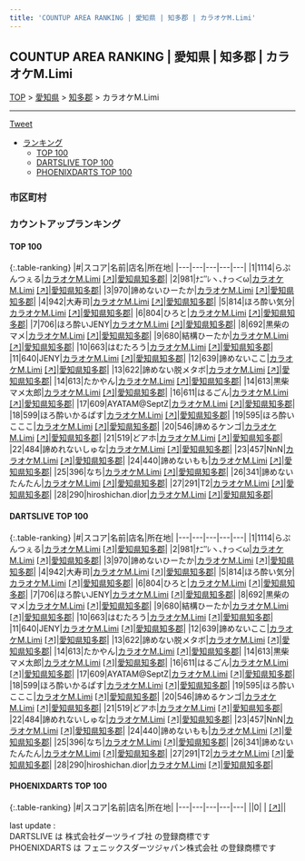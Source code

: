 ```yaml
---
title: 'COUNTUP AREA RANKING | 愛知県 | 知多郡 | カラオケM.Limi'
---
```

## COUNTUP AREA RANKING | 愛知県 | 知多郡 | カラオケM.Limi

[TOP](/darts/rank/) > [愛知県](/darts/rank/愛知県/) > [知多郡](/darts/rank/愛知県/知多郡/) > カラオケM.Limi

___

<a href="https://twitter.com/share?ref_src=twsrc%5Etfw" data-text="COUNTUP AREA RANKING | 愛知県知多郡カラオケM.Limi" class="twitter-share-button" data-hashtags="DARTSLIVE,PHOENIXDARTS,darts,ダーツ" data-show-count="false">Tweet</a>

* [ランキング](#カウントアップランキング)
    * [TOP 100](#top-100)
    * [DARTSLIVE TOP 100](#dartslive-top-100)
    * [PHOENIXDARTS TOP 100](#phoenixdarts-top-100)

### 市区町村

<ul>

</ul>

### カウントアップランキング

#### TOP 100



{:.table-ranking}
|#|スコア|名前|店名|所在地|
|---|---|---|---|---|
|1|1114|<span class="rank-name-dl">らぷんつぇる</span>|<a href="/darts/rank/shops/c75d2e7ef46ecb510d9b047a20a7ba1e.html">カラオケM.Limi</a> <a href="https://search.dartslive.com/jp/shop/c75d2e7ef46ecb510d9b047a20a7ba1e">[↗]</a>|<a href="/darts/rank/愛知県/知多郡">愛知県知多郡</a>|
|2|981|<span class="rank-name-dl">ﾅﾆ″ﾚヽ､ﾅっ＜ω</span>|<a href="/darts/rank/shops/c75d2e7ef46ecb510d9b047a20a7ba1e.html">カラオケM.Limi</a> <a href="https://search.dartslive.com/jp/shop/c75d2e7ef46ecb510d9b047a20a7ba1e">[↗]</a>|<a href="/darts/rank/愛知県/知多郡">愛知県知多郡</a>|
|3|970|<span class="rank-name-dl">諦めないひーたか</span>|<a href="/darts/rank/shops/c75d2e7ef46ecb510d9b047a20a7ba1e.html">カラオケM.Limi</a> <a href="https://search.dartslive.com/jp/shop/c75d2e7ef46ecb510d9b047a20a7ba1e">[↗]</a>|<a href="/darts/rank/愛知県/知多郡">愛知県知多郡</a>|
|4|942|<span class="rank-name-dl">大寿司</span>|<a href="/darts/rank/shops/c75d2e7ef46ecb510d9b047a20a7ba1e.html">カラオケM.Limi</a> <a href="https://search.dartslive.com/jp/shop/c75d2e7ef46ecb510d9b047a20a7ba1e">[↗]</a>|<a href="/darts/rank/愛知県/知多郡">愛知県知多郡</a>|
|5|814|<span class="rank-name-dl">ほろ酔い気分</span>|<a href="/darts/rank/shops/c75d2e7ef46ecb510d9b047a20a7ba1e.html">カラオケM.Limi</a> <a href="https://search.dartslive.com/jp/shop/c75d2e7ef46ecb510d9b047a20a7ba1e">[↗]</a>|<a href="/darts/rank/愛知県/知多郡">愛知県知多郡</a>|
|6|804|<span class="rank-name-dl">ひろと</span>|<a href="/darts/rank/shops/c75d2e7ef46ecb510d9b047a20a7ba1e.html">カラオケM.Limi</a> <a href="https://search.dartslive.com/jp/shop/c75d2e7ef46ecb510d9b047a20a7ba1e">[↗]</a>|<a href="/darts/rank/愛知県/知多郡">愛知県知多郡</a>|
|7|706|<span class="rank-name-dl">ほろ酔いJENY</span>|<a href="/darts/rank/shops/c75d2e7ef46ecb510d9b047a20a7ba1e.html">カラオケM.Limi</a> <a href="https://search.dartslive.com/jp/shop/c75d2e7ef46ecb510d9b047a20a7ba1e">[↗]</a>|<a href="/darts/rank/愛知県/知多郡">愛知県知多郡</a>|
|8|692|<span class="rank-name-dl">黒柴のマメ</span>|<a href="/darts/rank/shops/c75d2e7ef46ecb510d9b047a20a7ba1e.html">カラオケM.Limi</a> <a href="https://search.dartslive.com/jp/shop/c75d2e7ef46ecb510d9b047a20a7ba1e">[↗]</a>|<a href="/darts/rank/愛知県/知多郡">愛知県知多郡</a>|
|9|680|<span class="rank-name-dl">結構ひーたか</span>|<a href="/darts/rank/shops/c75d2e7ef46ecb510d9b047a20a7ba1e.html">カラオケM.Limi</a> <a href="https://search.dartslive.com/jp/shop/c75d2e7ef46ecb510d9b047a20a7ba1e">[↗]</a>|<a href="/darts/rank/愛知県/知多郡">愛知県知多郡</a>|
|10|663|<span class="rank-name-dl">はむたろう</span>|<a href="/darts/rank/shops/c75d2e7ef46ecb510d9b047a20a7ba1e.html">カラオケM.Limi</a> <a href="https://search.dartslive.com/jp/shop/c75d2e7ef46ecb510d9b047a20a7ba1e">[↗]</a>|<a href="/darts/rank/愛知県/知多郡">愛知県知多郡</a>|
|11|640|<span class="rank-name-dl">JENY</span>|<a href="/darts/rank/shops/c75d2e7ef46ecb510d9b047a20a7ba1e.html">カラオケM.Limi</a> <a href="https://search.dartslive.com/jp/shop/c75d2e7ef46ecb510d9b047a20a7ba1e">[↗]</a>|<a href="/darts/rank/愛知県/知多郡">愛知県知多郡</a>|
|12|639|<span class="rank-name-dl">諦めないここ</span>|<a href="/darts/rank/shops/c75d2e7ef46ecb510d9b047a20a7ba1e.html">カラオケM.Limi</a> <a href="https://search.dartslive.com/jp/shop/c75d2e7ef46ecb510d9b047a20a7ba1e">[↗]</a>|<a href="/darts/rank/愛知県/知多郡">愛知県知多郡</a>|
|13|622|<span class="rank-name-dl">諦めない脱メタボ</span>|<a href="/darts/rank/shops/c75d2e7ef46ecb510d9b047a20a7ba1e.html">カラオケM.Limi</a> <a href="https://search.dartslive.com/jp/shop/c75d2e7ef46ecb510d9b047a20a7ba1e">[↗]</a>|<a href="/darts/rank/愛知県/知多郡">愛知県知多郡</a>|
|14|613|<span class="rank-name-dl">たかやん</span>|<a href="/darts/rank/shops/c75d2e7ef46ecb510d9b047a20a7ba1e.html">カラオケM.Limi</a> <a href="https://search.dartslive.com/jp/shop/c75d2e7ef46ecb510d9b047a20a7ba1e">[↗]</a>|<a href="/darts/rank/愛知県/知多郡">愛知県知多郡</a>|
|14|613|<span class="rank-name-dl">黒柴マメ太郎</span>|<a href="/darts/rank/shops/c75d2e7ef46ecb510d9b047a20a7ba1e.html">カラオケM.Limi</a> <a href="https://search.dartslive.com/jp/shop/c75d2e7ef46ecb510d9b047a20a7ba1e">[↗]</a>|<a href="/darts/rank/愛知県/知多郡">愛知県知多郡</a>|
|16|611|<span class="rank-name-dl">はるごん</span>|<a href="/darts/rank/shops/c75d2e7ef46ecb510d9b047a20a7ba1e.html">カラオケM.Limi</a> <a href="https://search.dartslive.com/jp/shop/c75d2e7ef46ecb510d9b047a20a7ba1e">[↗]</a>|<a href="/darts/rank/愛知県/知多郡">愛知県知多郡</a>|
|17|609|<span class="rank-name-dl">AYATAM@SeptZ</span>|<a href="/darts/rank/shops/c75d2e7ef46ecb510d9b047a20a7ba1e.html">カラオケM.Limi</a> <a href="https://search.dartslive.com/jp/shop/c75d2e7ef46ecb510d9b047a20a7ba1e">[↗]</a>|<a href="/darts/rank/愛知県/知多郡">愛知県知多郡</a>|
|18|599|<span class="rank-name-dl">ほろ酔いかるぱす</span>|<a href="/darts/rank/shops/c75d2e7ef46ecb510d9b047a20a7ba1e.html">カラオケM.Limi</a> <a href="https://search.dartslive.com/jp/shop/c75d2e7ef46ecb510d9b047a20a7ba1e">[↗]</a>|<a href="/darts/rank/愛知県/知多郡">愛知県知多郡</a>|
|19|595|<span class="rank-name-dl">ほろ酔いこここ</span>|<a href="/darts/rank/shops/c75d2e7ef46ecb510d9b047a20a7ba1e.html">カラオケM.Limi</a> <a href="https://search.dartslive.com/jp/shop/c75d2e7ef46ecb510d9b047a20a7ba1e">[↗]</a>|<a href="/darts/rank/愛知県/知多郡">愛知県知多郡</a>|
|20|546|<span class="rank-name-dl">諦めるケンゴ</span>|<a href="/darts/rank/shops/c75d2e7ef46ecb510d9b047a20a7ba1e.html">カラオケM.Limi</a> <a href="https://search.dartslive.com/jp/shop/c75d2e7ef46ecb510d9b047a20a7ba1e">[↗]</a>|<a href="/darts/rank/愛知県/知多郡">愛知県知多郡</a>|
|21|519|<span class="rank-name-dl">どアホ</span>|<a href="/darts/rank/shops/c75d2e7ef46ecb510d9b047a20a7ba1e.html">カラオケM.Limi</a> <a href="https://search.dartslive.com/jp/shop/c75d2e7ef46ecb510d9b047a20a7ba1e">[↗]</a>|<a href="/darts/rank/愛知県/知多郡">愛知県知多郡</a>|
|22|484|<span class="rank-name-dl">諦めれないしゅな</span>|<a href="/darts/rank/shops/c75d2e7ef46ecb510d9b047a20a7ba1e.html">カラオケM.Limi</a> <a href="https://search.dartslive.com/jp/shop/c75d2e7ef46ecb510d9b047a20a7ba1e">[↗]</a>|<a href="/darts/rank/愛知県/知多郡">愛知県知多郡</a>|
|23|457|<span class="rank-name-dl">NnN</span>|<a href="/darts/rank/shops/c75d2e7ef46ecb510d9b047a20a7ba1e.html">カラオケM.Limi</a> <a href="https://search.dartslive.com/jp/shop/c75d2e7ef46ecb510d9b047a20a7ba1e">[↗]</a>|<a href="/darts/rank/愛知県/知多郡">愛知県知多郡</a>|
|24|440|<span class="rank-name-dl">諦めないもも</span>|<a href="/darts/rank/shops/c75d2e7ef46ecb510d9b047a20a7ba1e.html">カラオケM.Limi</a> <a href="https://search.dartslive.com/jp/shop/c75d2e7ef46ecb510d9b047a20a7ba1e">[↗]</a>|<a href="/darts/rank/愛知県/知多郡">愛知県知多郡</a>|
|25|396|<span class="rank-name-dl">なち</span>|<a href="/darts/rank/shops/c75d2e7ef46ecb510d9b047a20a7ba1e.html">カラオケM.Limi</a> <a href="https://search.dartslive.com/jp/shop/c75d2e7ef46ecb510d9b047a20a7ba1e">[↗]</a>|<a href="/darts/rank/愛知県/知多郡">愛知県知多郡</a>|
|26|341|<span class="rank-name-dl">諦めないたんたん</span>|<a href="/darts/rank/shops/c75d2e7ef46ecb510d9b047a20a7ba1e.html">カラオケM.Limi</a> <a href="https://search.dartslive.com/jp/shop/c75d2e7ef46ecb510d9b047a20a7ba1e">[↗]</a>|<a href="/darts/rank/愛知県/知多郡">愛知県知多郡</a>|
|27|291|<span class="rank-name-dl">T2</span>|<a href="/darts/rank/shops/c75d2e7ef46ecb510d9b047a20a7ba1e.html">カラオケM.Limi</a> <a href="https://search.dartslive.com/jp/shop/c75d2e7ef46ecb510d9b047a20a7ba1e">[↗]</a>|<a href="/darts/rank/愛知県/知多郡">愛知県知多郡</a>|
|28|290|<span class="rank-name-dl">hiroshichan.dior</span>|<a href="/darts/rank/shops/c75d2e7ef46ecb510d9b047a20a7ba1e.html">カラオケM.Limi</a> <a href="https://search.dartslive.com/jp/shop/c75d2e7ef46ecb510d9b047a20a7ba1e">[↗]</a>|<a href="/darts/rank/愛知県/知多郡">愛知県知多郡</a>|


#### DARTSLIVE TOP 100



{:.table-ranking}
|#|スコア|名前|店名|所在地|
|---|---|---|---|---|
|1|1114|<span class="rank-name-dl">らぷんつぇる</span>|<a href="/darts/rank/shops/c75d2e7ef46ecb510d9b047a20a7ba1e.html">カラオケM.Limi</a> <a href="https://search.dartslive.com/jp/shop/c75d2e7ef46ecb510d9b047a20a7ba1e">[↗]</a>|<a href="/darts/rank/愛知県/知多郡">愛知県知多郡</a>|
|2|981|<span class="rank-name-dl">ﾅﾆ″ﾚヽ､ﾅっ＜ω</span>|<a href="/darts/rank/shops/c75d2e7ef46ecb510d9b047a20a7ba1e.html">カラオケM.Limi</a> <a href="https://search.dartslive.com/jp/shop/c75d2e7ef46ecb510d9b047a20a7ba1e">[↗]</a>|<a href="/darts/rank/愛知県/知多郡">愛知県知多郡</a>|
|3|970|<span class="rank-name-dl">諦めないひーたか</span>|<a href="/darts/rank/shops/c75d2e7ef46ecb510d9b047a20a7ba1e.html">カラオケM.Limi</a> <a href="https://search.dartslive.com/jp/shop/c75d2e7ef46ecb510d9b047a20a7ba1e">[↗]</a>|<a href="/darts/rank/愛知県/知多郡">愛知県知多郡</a>|
|4|942|<span class="rank-name-dl">大寿司</span>|<a href="/darts/rank/shops/c75d2e7ef46ecb510d9b047a20a7ba1e.html">カラオケM.Limi</a> <a href="https://search.dartslive.com/jp/shop/c75d2e7ef46ecb510d9b047a20a7ba1e">[↗]</a>|<a href="/darts/rank/愛知県/知多郡">愛知県知多郡</a>|
|5|814|<span class="rank-name-dl">ほろ酔い気分</span>|<a href="/darts/rank/shops/c75d2e7ef46ecb510d9b047a20a7ba1e.html">カラオケM.Limi</a> <a href="https://search.dartslive.com/jp/shop/c75d2e7ef46ecb510d9b047a20a7ba1e">[↗]</a>|<a href="/darts/rank/愛知県/知多郡">愛知県知多郡</a>|
|6|804|<span class="rank-name-dl">ひろと</span>|<a href="/darts/rank/shops/c75d2e7ef46ecb510d9b047a20a7ba1e.html">カラオケM.Limi</a> <a href="https://search.dartslive.com/jp/shop/c75d2e7ef46ecb510d9b047a20a7ba1e">[↗]</a>|<a href="/darts/rank/愛知県/知多郡">愛知県知多郡</a>|
|7|706|<span class="rank-name-dl">ほろ酔いJENY</span>|<a href="/darts/rank/shops/c75d2e7ef46ecb510d9b047a20a7ba1e.html">カラオケM.Limi</a> <a href="https://search.dartslive.com/jp/shop/c75d2e7ef46ecb510d9b047a20a7ba1e">[↗]</a>|<a href="/darts/rank/愛知県/知多郡">愛知県知多郡</a>|
|8|692|<span class="rank-name-dl">黒柴のマメ</span>|<a href="/darts/rank/shops/c75d2e7ef46ecb510d9b047a20a7ba1e.html">カラオケM.Limi</a> <a href="https://search.dartslive.com/jp/shop/c75d2e7ef46ecb510d9b047a20a7ba1e">[↗]</a>|<a href="/darts/rank/愛知県/知多郡">愛知県知多郡</a>|
|9|680|<span class="rank-name-dl">結構ひーたか</span>|<a href="/darts/rank/shops/c75d2e7ef46ecb510d9b047a20a7ba1e.html">カラオケM.Limi</a> <a href="https://search.dartslive.com/jp/shop/c75d2e7ef46ecb510d9b047a20a7ba1e">[↗]</a>|<a href="/darts/rank/愛知県/知多郡">愛知県知多郡</a>|
|10|663|<span class="rank-name-dl">はむたろう</span>|<a href="/darts/rank/shops/c75d2e7ef46ecb510d9b047a20a7ba1e.html">カラオケM.Limi</a> <a href="https://search.dartslive.com/jp/shop/c75d2e7ef46ecb510d9b047a20a7ba1e">[↗]</a>|<a href="/darts/rank/愛知県/知多郡">愛知県知多郡</a>|
|11|640|<span class="rank-name-dl">JENY</span>|<a href="/darts/rank/shops/c75d2e7ef46ecb510d9b047a20a7ba1e.html">カラオケM.Limi</a> <a href="https://search.dartslive.com/jp/shop/c75d2e7ef46ecb510d9b047a20a7ba1e">[↗]</a>|<a href="/darts/rank/愛知県/知多郡">愛知県知多郡</a>|
|12|639|<span class="rank-name-dl">諦めないここ</span>|<a href="/darts/rank/shops/c75d2e7ef46ecb510d9b047a20a7ba1e.html">カラオケM.Limi</a> <a href="https://search.dartslive.com/jp/shop/c75d2e7ef46ecb510d9b047a20a7ba1e">[↗]</a>|<a href="/darts/rank/愛知県/知多郡">愛知県知多郡</a>|
|13|622|<span class="rank-name-dl">諦めない脱メタボ</span>|<a href="/darts/rank/shops/c75d2e7ef46ecb510d9b047a20a7ba1e.html">カラオケM.Limi</a> <a href="https://search.dartslive.com/jp/shop/c75d2e7ef46ecb510d9b047a20a7ba1e">[↗]</a>|<a href="/darts/rank/愛知県/知多郡">愛知県知多郡</a>|
|14|613|<span class="rank-name-dl">たかやん</span>|<a href="/darts/rank/shops/c75d2e7ef46ecb510d9b047a20a7ba1e.html">カラオケM.Limi</a> <a href="https://search.dartslive.com/jp/shop/c75d2e7ef46ecb510d9b047a20a7ba1e">[↗]</a>|<a href="/darts/rank/愛知県/知多郡">愛知県知多郡</a>|
|14|613|<span class="rank-name-dl">黒柴マメ太郎</span>|<a href="/darts/rank/shops/c75d2e7ef46ecb510d9b047a20a7ba1e.html">カラオケM.Limi</a> <a href="https://search.dartslive.com/jp/shop/c75d2e7ef46ecb510d9b047a20a7ba1e">[↗]</a>|<a href="/darts/rank/愛知県/知多郡">愛知県知多郡</a>|
|16|611|<span class="rank-name-dl">はるごん</span>|<a href="/darts/rank/shops/c75d2e7ef46ecb510d9b047a20a7ba1e.html">カラオケM.Limi</a> <a href="https://search.dartslive.com/jp/shop/c75d2e7ef46ecb510d9b047a20a7ba1e">[↗]</a>|<a href="/darts/rank/愛知県/知多郡">愛知県知多郡</a>|
|17|609|<span class="rank-name-dl">AYATAM@SeptZ</span>|<a href="/darts/rank/shops/c75d2e7ef46ecb510d9b047a20a7ba1e.html">カラオケM.Limi</a> <a href="https://search.dartslive.com/jp/shop/c75d2e7ef46ecb510d9b047a20a7ba1e">[↗]</a>|<a href="/darts/rank/愛知県/知多郡">愛知県知多郡</a>|
|18|599|<span class="rank-name-dl">ほろ酔いかるぱす</span>|<a href="/darts/rank/shops/c75d2e7ef46ecb510d9b047a20a7ba1e.html">カラオケM.Limi</a> <a href="https://search.dartslive.com/jp/shop/c75d2e7ef46ecb510d9b047a20a7ba1e">[↗]</a>|<a href="/darts/rank/愛知県/知多郡">愛知県知多郡</a>|
|19|595|<span class="rank-name-dl">ほろ酔いこここ</span>|<a href="/darts/rank/shops/c75d2e7ef46ecb510d9b047a20a7ba1e.html">カラオケM.Limi</a> <a href="https://search.dartslive.com/jp/shop/c75d2e7ef46ecb510d9b047a20a7ba1e">[↗]</a>|<a href="/darts/rank/愛知県/知多郡">愛知県知多郡</a>|
|20|546|<span class="rank-name-dl">諦めるケンゴ</span>|<a href="/darts/rank/shops/c75d2e7ef46ecb510d9b047a20a7ba1e.html">カラオケM.Limi</a> <a href="https://search.dartslive.com/jp/shop/c75d2e7ef46ecb510d9b047a20a7ba1e">[↗]</a>|<a href="/darts/rank/愛知県/知多郡">愛知県知多郡</a>|
|21|519|<span class="rank-name-dl">どアホ</span>|<a href="/darts/rank/shops/c75d2e7ef46ecb510d9b047a20a7ba1e.html">カラオケM.Limi</a> <a href="https://search.dartslive.com/jp/shop/c75d2e7ef46ecb510d9b047a20a7ba1e">[↗]</a>|<a href="/darts/rank/愛知県/知多郡">愛知県知多郡</a>|
|22|484|<span class="rank-name-dl">諦めれないしゅな</span>|<a href="/darts/rank/shops/c75d2e7ef46ecb510d9b047a20a7ba1e.html">カラオケM.Limi</a> <a href="https://search.dartslive.com/jp/shop/c75d2e7ef46ecb510d9b047a20a7ba1e">[↗]</a>|<a href="/darts/rank/愛知県/知多郡">愛知県知多郡</a>|
|23|457|<span class="rank-name-dl">NnN</span>|<a href="/darts/rank/shops/c75d2e7ef46ecb510d9b047a20a7ba1e.html">カラオケM.Limi</a> <a href="https://search.dartslive.com/jp/shop/c75d2e7ef46ecb510d9b047a20a7ba1e">[↗]</a>|<a href="/darts/rank/愛知県/知多郡">愛知県知多郡</a>|
|24|440|<span class="rank-name-dl">諦めないもも</span>|<a href="/darts/rank/shops/c75d2e7ef46ecb510d9b047a20a7ba1e.html">カラオケM.Limi</a> <a href="https://search.dartslive.com/jp/shop/c75d2e7ef46ecb510d9b047a20a7ba1e">[↗]</a>|<a href="/darts/rank/愛知県/知多郡">愛知県知多郡</a>|
|25|396|<span class="rank-name-dl">なち</span>|<a href="/darts/rank/shops/c75d2e7ef46ecb510d9b047a20a7ba1e.html">カラオケM.Limi</a> <a href="https://search.dartslive.com/jp/shop/c75d2e7ef46ecb510d9b047a20a7ba1e">[↗]</a>|<a href="/darts/rank/愛知県/知多郡">愛知県知多郡</a>|
|26|341|<span class="rank-name-dl">諦めないたんたん</span>|<a href="/darts/rank/shops/c75d2e7ef46ecb510d9b047a20a7ba1e.html">カラオケM.Limi</a> <a href="https://search.dartslive.com/jp/shop/c75d2e7ef46ecb510d9b047a20a7ba1e">[↗]</a>|<a href="/darts/rank/愛知県/知多郡">愛知県知多郡</a>|
|27|291|<span class="rank-name-dl">T2</span>|<a href="/darts/rank/shops/c75d2e7ef46ecb510d9b047a20a7ba1e.html">カラオケM.Limi</a> <a href="https://search.dartslive.com/jp/shop/c75d2e7ef46ecb510d9b047a20a7ba1e">[↗]</a>|<a href="/darts/rank/愛知県/知多郡">愛知県知多郡</a>|
|28|290|<span class="rank-name-dl">hiroshichan.dior</span>|<a href="/darts/rank/shops/c75d2e7ef46ecb510d9b047a20a7ba1e.html">カラオケM.Limi</a> <a href="https://search.dartslive.com/jp/shop/c75d2e7ef46ecb510d9b047a20a7ba1e">[↗]</a>|<a href="/darts/rank/愛知県/知多郡">愛知県知多郡</a>|


#### PHOENIXDARTS TOP 100



{:.table-ranking}
|#|スコア|名前|店名|所在地|
|---|---|---|---|---|
||0|<span class="rank-name-dl"> </span>|<a href="/darts/rank/shops/.html"></a> <a href="">[↗]</a>|<a href="/darts/rank//"></a>|


<div class="footer border-top border-gray-light mt-5 pt-3 text-right text-gray">
    last update : <span style="font-weight: italic" id="foot_last_modified"></span><br />
    DARTSLIVE は 株式会社ダーツライブ社 の登録商標です<br />
    PHOENIXDARTS は フェニックスダーツジャパン株式会社 の登録商標です<br />
</div>

<script src="https://cdnjs.cloudflare.com/ajax/libs/jquery.tablesorter/2.31.3/js/jquery.tablesorter.min.js" integrity="sha512-qzgd5cYSZcosqpzpn7zF2ZId8f/8CHmFKZ8j7mU4OUXTNRd5g+ZHBPsgKEwoqxCtdQvExE5LprwwPAgoicguNg==" crossorigin="anonymous" referrerpolicy="no-referrer"></script>
<link rel="stylesheet" href="https://cdnjs.cloudflare.com/ajax/libs/jquery.tablesorter/2.31.3/css/theme.default.min.css" integrity="sha512-wghhOJkjQX0Lh3NSWvNKeZ0ZpNn+SPVXX1Qyc9OCaogADktxrBiBdKGDoqVUOyhStvMBmJQ8ZdMHiR3wuEq8+w==" crossorigin="anonymous" referrerpolicy="no-referrer" />
<script>
$(function() {
    $(".table-ranking").tablesorter({sortList:[[0, 0]]});
    $("#foot_last_modified").text(formatDate(new Date(document.lastModified), 'yyyy-MM-dd HH:mm:ss'));
});
</script>

<script async src="https://platform.twitter.com/widgets.js" charset="utf-8"></script>